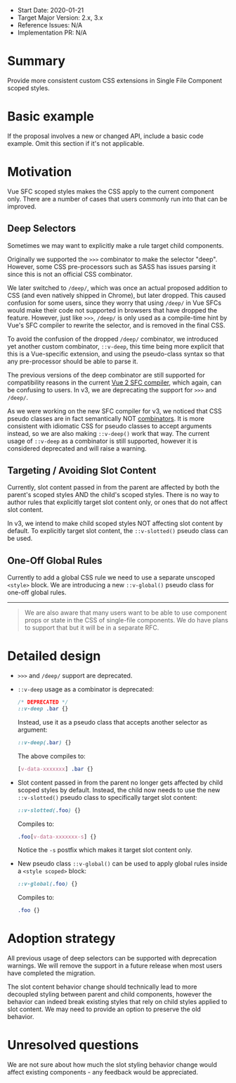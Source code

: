 - Start Date: 2020-01-21
- Target Major Version: 2.x, 3.x
- Reference Issues: N/A
- Implementation PR: N/A

# Summary

Provide more consistent custom CSS extensions in Single File Component scoped styles.

# Basic example

If the proposal involves a new or changed API, include a basic code example.
Omit this section if it's not applicable.

# Motivation

Vue SFC scoped styles makes the CSS apply to the current component only. There are a number of cases that users commonly run into that can be improved.

## Deep Selectors

Sometimes we may want to explicitly make a rule target child components.

Originally we supported the `>>>` combinator to make the selector "deep". However, some CSS pre-processors such as SASS has issues parsing it since this is not an official CSS combinator.

We later switched to `/deep/`, which was once an actual proposed addition to CSS (and even natively shipped in Chrome), but later dropped. This caused confusion for some users, since they worry that using `/deep/` in Vue SFCs would make their code not supported in browsers that have dropped the feature. However, just like `>>>`, `/deep/` is only used as a compile-time hint by Vue's SFC compiler to rewrite the selector, and is removed in the final CSS.

To avoid the confusion of the dropped `/deep/` combinator, we introduced yet another custom combinator, `::v-deep`, this time being more explicit that this is a Vue-specific extension, and using the pseudo-class syntax so that any pre-processor should be able to parse it.

The previous versions of the deep combinator are still supported for compatibility reasons in the current [Vue 2 SFC compiler](https://github.com/vuejs/component-compiler-utils), which again, can be confusing to users. In v3, we are deprecating the support for `>>>` and `/deep/`.

As we were working on the new SFC compiler for v3, we noticed that CSS pseudo classes are in fact semantically NOT [combinators](https://developer.mozilla.org/en-US/docs/Learn/CSS/Building_blocks/Selectors/Combinators). It is more consistent with idiomatic CSS for pseudo classes to accept arguments instead, so we are also making `::v-deep()` work that way. The current usage of `::v-deep` as a combinator is still supported, however it is considered deprecated and will raise a warning.

## Targeting / Avoiding Slot Content

Currently, slot content passed in from the parent are affected by both the parent's scoped styles AND the child's scoped styles. There is no way to author rules that explicitly target slot content only, or ones that do not affect slot content.

In v3, we intend to make child scoped styles NOT affecting slot content by default. To explicitly target slot content, the `::v-slotted()` pseudo class can be used.

## One-Off Global Rules

Currently to add a global CSS rule we need to use a separate unscoped `<style>` block. We are introducing a new `::v-global()` pseudo class for one-off global rules.

---

> We are also aware that many users want to be able to use component props or state in the CSS of single-file components. We do have plans to support that but it will be in a separate RFC.

# Detailed design

- `>>>` and `/deep/` support are deprecated.

- `::v-deep` usage as a combinator is deprecated:

  ``` css
  /* DEPRECATED */
  ::v-deep .bar {}
  ```

  Instead, use it as a pseudo class that accepts another selector as argument:

  ``` css
  ::v-deep(.bar) {}
  ```

  The above compiles to:

  ``` css
  [v-data-xxxxxxx] .bar {}
  ```

- Slot content passed in from the parent no longer gets affected by child scoped styles by default. Instead, the child now needs to use the new `::v-slotted()` pseudo class to specifically target slot content:

  ``` css
  ::v-slotted(.foo) {}
  ```

  Compiles to:

  ``` css
  .foo[v-data-xxxxxxx-s] {}
  ```

  Notice the `-s` postfix which makes it target slot content only.

- New pseudo class `::v-global()` can be used to apply global rules inside a `<style scoped>` block:

  ``` css
  ::v-global(.foo) {}
  ```

  Compiles to:

  ``` css
  .foo {}
  ```

# Adoption strategy

All previous usage of deep selectors can be supported with deprecation warnings. We will remove the support in a future release when most users have completed the migration.

The slot content behavior change should technically lead to more decoupled styling between parent and child components, however the behavior can indeed break existing styles that rely on child styles applied to slot content. We may need to provide an option to preserve the old behavior.

# Unresolved questions

We are not sure about how much the slot styling behavior change would affect existing components - any feedback would be appreciated.
